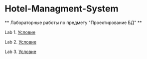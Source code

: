 # Hotel-Managment-System

** Лабораторные работы по предмету "Проектирование БД" **

Lab 1. [Условие](!tasks/task_1.pdf)

Lab 2. [Условие](!tasks/task_2.pdf) 

Lab 3. [Условие](!tasks/task_3.pdf)
